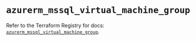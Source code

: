 # `azurerm_mssql_virtual_machine_group`

Refer to the Terraform Registry for docs: [`azurerm_mssql_virtual_machine_group`](https://registry.terraform.io/providers/hashicorp/azurerm/4.34.0/docs/resources/mssql_virtual_machine_group).
